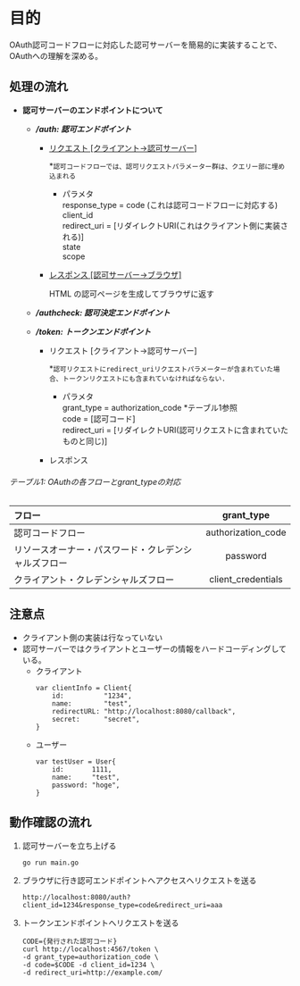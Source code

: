 
# 目的

OAuth認可コードフローに対応した認可サーバーを簡易的に実装することで、OAuthへの理解を深める。

## 処理の流れ

- **認可サーバーのエンドポイントについて**
  - ***/auth: 認可エンドポイント***
    - <u>リクエスト [クライアント->認可サーバー]</u>
      
      *`認可コードフローでは、認可リクエストパラメーター群は、クエリー部に埋め込まれる`
      
      - パラメタ  
      response_type = code (これは認可コードフローに対応する)  
      client_id  
      redirect_uri = [リダイレクトURI(これはクライアント側に実装される)]  
      state  
      scope  
    
    - <u>レスポンス [認可サーバー->ブラウザ]</u>
     
       HTML の認可ページを生成してブラウザに返す
      
  - ***/authcheck: 認可決定エンドポイント***


  - ***/token: トークンエンドポイント***
    - リクエスト [クライアント->認可サーバー]
      
      
    
      *`認可リクエストにredirect_uriリクエストパラメーターが含まれていた場合、トークンリクエストにも含まれていなければならない.`
    
      - パラメタ  
      grant_type = authorization_code *テーブル1参照  
      code = [認可コード]  
      redirect_uri = [リダイレクトURI(認可リクエストに含まれていたものと同じ)]  
      
    - レスポンス

  
 

###### テーブル1: OAuthの各フローとgrant_typeの対応
| フロー | grant_type |
| :--- | :---: |
| 認可コードフロー | authorization_code |
| リソースオーナー・パスワード・クレデンシャルズフロー | password |
| クライアント・クレデンシャルズフロー | client_credentials |

## 注意点

- クライアント側の実装は行なっていない
- 認可サーバーではクライアントとユーザーの情報をハードコーディングしている。
  - クライアント
    ```
    var clientInfo = Client{
        id:          "1234",
        name:        "test",
        redirectURL: "http://localhost:8080/callback",
        secret:      "secret",
    }
    ```
  - ユーザー
    ```
    var testUser = User{
        id:       1111,
        name:     "test",
        password: "hoge",
    }
    ```

## 動作確認の流れ

1. 認可サーバーを立ち上げる
   ```
   go run main.go
   ```
 
2. ブラウザに行き認可エンドポイントへアクセスへリクエストを送る
   ```
   http://localhost:8080/auth?client_id=1234&response_type=code&redirect_uri=aaa
   ```
   
   
   
3. トークンエンドポイントへリクエストを送る

   ```
   CODE={発行された認可コード}
   curl http://localhost:4567/token \
   -d grant_type=authorization_code \
   -d code=$CODE -d client_id=1234 \
   -d redirect_uri=http://example.com/
   ```